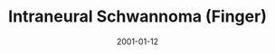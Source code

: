 ---
title: Intraneural Schwannoma (Finger)
image: https://www.cycif.org/assets/img/coy-acta-neuropathol-2019/7_2_IntraneuralSchwannomaFinger.jpg
date: '2001-01-12'
minerva_link: https://www.cycif.org/data/coy-acta-neuropathol-2019/osd-7_2_IntraneuralSchwannomaFinger.html
info_link: https://www.cycif.org/data/coy-acta-neuropathol-2019/index.html
show_page_link: false
---